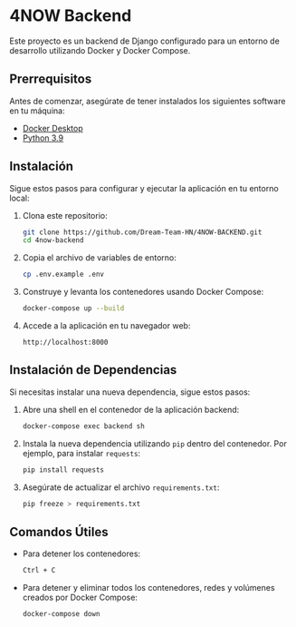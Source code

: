 # 4NOW Backend

Este proyecto es un backend de Django configurado para un entorno de desarrollo utilizando Docker y Docker Compose.

## Prerrequisitos

Antes de comenzar, asegúrate de tener instalados los siguientes software en tu máquina:

- [Docker Desktop](https://www.docker.com/products/docker-desktop)
- [Python 3.9](https://www.python.org/)

## Instalación

Sigue estos pasos para configurar y ejecutar la aplicación en tu entorno local:

1. Clona este repositorio:

    ```bash
    git clone https://github.com/Dream-Team-HN/4NOW-BACKEND.git
    cd 4now-backend
    ```

2. Copia el archivo de variables de entorno:

    ```bash
    cp .env.example .env
    ```

3. Construye y levanta los contenedores usando Docker Compose:

    ```bash
    docker-compose up --build
    ```

4. Accede a la aplicación en tu navegador web:

    ```plaintext
    http://localhost:8000
    ```

## Instalación de Dependencias

Si necesitas instalar una nueva dependencia, sigue estos pasos:

1. Abre una shell en el contenedor de la aplicación backend:

    ```bash
    docker-compose exec backend sh
    ```

2. Instala la nueva dependencia utilizando `pip` dentro del contenedor. Por ejemplo, para instalar `requests`:

    ```bash
    pip install requests
    ```

3. Asegúrate de actualizar el archivo `requirements.txt`:

    ```bash
    pip freeze > requirements.txt
    ```

## Comandos Útiles

- Para detener los contenedores:

    ```bash
    Ctrl + C
    ```

- Para detener y eliminar todos los contenedores, redes y volúmenes creados por Docker Compose:

    ```bash
    docker-compose down
    ```